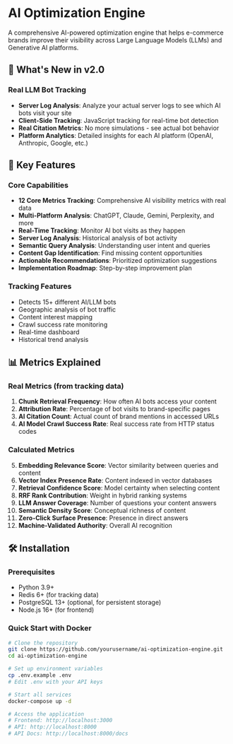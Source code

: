 # AI Optimization Engine

A comprehensive AI-powered optimization engine that helps e-commerce brands improve their visibility across Large Language Models (LLMs) and Generative AI platforms.

## 🚀 What's New in v2.0

### Real LLM Bot Tracking
- **Server Log Analysis**: Analyze your actual server logs to see which AI bots visit your site
- **Client-Side Tracking**: JavaScript tracking for real-time bot detection
- **Real Citation Metrics**: No more simulations - see actual bot behavior
- **Platform Analytics**: Detailed insights for each AI platform (OpenAI, Anthropic, Google, etc.)

## 🎯 Key Features

### Core Capabilities
- **12 Core Metrics Tracking**: Comprehensive AI visibility metrics with real data
- **Multi-Platform Analysis**: ChatGPT, Claude, Gemini, Perplexity, and more
- **Real-Time Tracking**: Monitor AI bot visits as they happen
- **Server Log Analysis**: Historical analysis of bot activity
- **Semantic Query Analysis**: Understanding user intent and queries
- **Content Gap Identification**: Find missing content opportunities
- **Actionable Recommendations**: Prioritized optimization suggestions
- **Implementation Roadmap**: Step-by-step improvement plan

### Tracking Features
- Detects 15+ different AI/LLM bots
- Geographic analysis of bot traffic
- Content interest mapping
- Crawl success rate monitoring
- Real-time dashboard
- Historical trend analysis

## 📊 Metrics Explained

### Real Metrics (from tracking data)
1. **Chunk Retrieval Frequency**: How often AI bots access your content
2. **Attribution Rate**: Percentage of bot visits to brand-specific pages
3. **AI Citation Count**: Actual count of brand mentions in accessed URLs
4. **AI Model Crawl Success Rate**: Real success rate from HTTP status codes

### Calculated Metrics
5. **Embedding Relevance Score**: Vector similarity between queries and content
6. **Vector Index Presence Rate**: Content indexed in vector databases
7. **Retrieval Confidence Score**: Model certainty when selecting content
8. **RRF Rank Contribution**: Weight in hybrid ranking systems
9. **LLM Answer Coverage**: Number of questions your content answers
10. **Semantic Density Score**: Conceptual richness of content
11. **Zero-Click Surface Presence**: Presence in direct answers
12. **Machine-Validated Authority**: Overall AI recognition

## 🛠️ Installation

### Prerequisites
- Python 3.9+
- Redis 6+ (for tracking data)
- PostgreSQL 13+ (optional, for persistent storage)
- Node.js 16+ (for frontend)

### Quick Start with Docker

```bash
# Clone the repository
git clone https://github.com/yourusername/ai-optimization-engine.git
cd ai-optimization-engine

# Set up environment variables
cp .env.example .env
# Edit .env with your API keys

# Start all services
docker-compose up -d

# Access the application
# Frontend: http://localhost:3000
# API: http://localhost:8000
# API Docs: http://localhost:8000/docs
